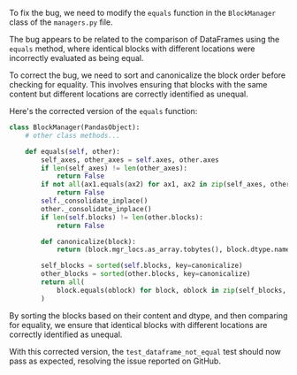 To fix the bug, we need to modify the `equals` function in the `BlockManager` class of the `managers.py` file.

The bug appears to be related to the comparison of DataFrames using the `equals` method, where identical blocks with different locations were incorrectly evaluated as being equal.

To correct the bug, we need to sort and canonicalize the block order before checking for equality. This involves ensuring that blocks with the same content but different locations are correctly identified as unequal.

Here's the corrected version of the `equals` function:

```python
class BlockManager(PandasObject):
    # other class methods...

    def equals(self, other):
        self_axes, other_axes = self.axes, other.axes
        if len(self_axes) != len(other_axes):
            return False
        if not all(ax1.equals(ax2) for ax1, ax2 in zip(self_axes, other_axes)):
            return False
        self._consolidate_inplace()
        other._consolidate_inplace()
        if len(self.blocks) != len(other.blocks):
            return False

        def canonicalize(block):
            return (block.mgr_locs.as_array.tobytes(), block.dtype.name)

        self_blocks = sorted(self.blocks, key=canonicalize)
        other_blocks = sorted(other.blocks, key=canonicalize)
        return all(
            block.equals(oblock) for block, oblock in zip(self_blocks, other_blocks)
        )
```

By sorting the blocks based on their content and dtype, and then comparing for equality, we ensure that identical blocks with different locations are correctly identified as unequal.

With this corrected version, the `test_dataframe_not_equal` test should now pass as expected, resolving the issue reported on GitHub.